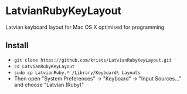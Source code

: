 # LatvianRubyKeyLayout
Latvian keyboard layout for Mac OS X optimised for programming

## Install
* `git clone https://github.com/krists/LatvianRubyKeyLayout.git`
* `cd LatvianRubyKeyLayout`
* `sudo cp LatvianRuby.* /Library/Keyboard\ Layouts`
* Then open "System Preferences" -> "Keyboard" -> "Input Sources..." and choose "Latvian (Ruby)"
